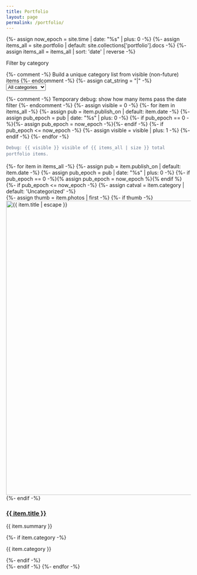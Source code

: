 ```yaml
---
title: Portfolio
layout: page
permalink: /portfolio/
---
```


{%- assign now_epoch = site.time | date: "%s" | plus: 0 -%}
{%- assign items_all = site.portfolio | default: site.collections['portfolio'].docs -%}
{%- assign items_all = items_all | sort: 'date' | reverse -%}

<!-- Filter -->
<div class="portfolio-filter">
  <label for="cat-filter" class="sr-only">Filter by category</label>

  {%- comment -%} Build a unique category list from visible (non-future) items {%- endcomment -%}
  {%- assign cat_string = "|" -%}
  <select id="cat-filter">
    <option value="all">All categories</option>
    {%- for i in items_all -%}
      {%- assign pub = i.publish_on | default: i.date -%}
      {%- assign pub_epoch = pub | date: "%s" | plus: 0 -%}
      {%- if pub_epoch == 0 -%}{% assign pub_epoch = now_epoch %}{% endif %}
      {%- if pub_epoch <= now_epoch and i.category and i.category != "" -%}
        {%- assign needle = "|" | append: i.category | append: "|" -%}
        {%- unless cat_string contains needle -%}
          {%- assign cat_string = cat_string | append: i.category | append: "|" -%}
          <option value="{{ i.category | downcase }}">{{ i.category }}</option>
        {%- endunless -%}
      {%- endif -%}
    {%- endfor -%}
    {%- assign has_uncat = false -%}
    {%- for i in items_all -%}
      {%- assign pub = i.publish_on | default: i.date -%}
      {%- assign pub_epoch = pub | date: "%s" | plus: 0 -%}
      {%- if pub_epoch == 0 -%}{% assign pub_epoch = now_epoch %}{% endif %}
      {%- if pub_epoch <= now_epoch and (i.category == nil or i.category == "") -%}
        {%- assign has_uncat = true -%}
      {%- endif -%}
    {%- endfor -%}
    {%- if has_uncat -%}
      <option value="uncategorized">Uncategorized</option>
    {%- endif -%}
  </select>
</div>

{%- comment -%} Temporary debug: show how many items pass the date filter {%- endcomment -%}
{%- assign visible = 0 -%}
{%- for item in items_all -%}
  {%- assign pub = item.publish_on | default: item.date -%}
  {%- assign pub_epoch = pub | date: "%s" | plus: 0 -%}
  {%- if pub_epoch == 0 -%}{%- assign pub_epoch = now_epoch -%}{%- endif -%}
  {%- if pub_epoch <= now_epoch -%}
    {%- assign visible = visible | plus: 1 -%}
  {%- endif -%}
{%- endfor -%}
<p class="debug-note" style="font:12px/1.4 monospace;color:#64748b;margin:.25rem 0 1rem;">Debug: {{ visible }} visible of {{ items_all | size }} total portfolio items.</p>

<!-- Grid -->
<div class="card-grid" id="portfolio-grid">
  {%- for item in items_all -%}
    {%- assign pub = item.publish_on | default: item.date -%}
    {%- assign pub_epoch = pub | date: "%s" | plus: 0 -%}
    {%- if pub_epoch == 0 -%}{% assign pub_epoch = now_epoch %}{% endif %}
    {%- if pub_epoch <= now_epoch -%}
      {%- assign catval = item.category | default: 'Uncategorized' -%}
      <article class="card" data-category="{{ catval | downcase }}">
        {%- assign thumb = item.photos | first -%}
        {%- if thumb -%}
          <a
            class="gallery-item"
            href="{{ thumb | relative_url }}"
            data-full="{{ thumb | relative_url }}"
            data-alt="{{ item.title | escape }}"
            data-caption="{{ item.summary | escape }}"
            aria-label="Open image"
          >
            <img
              src="{{ thumb | relative_url }}"
              alt="{{ item.title | escape }}"
              loading="lazy"
              decoding="async"
              width="800"
              height="800"
            >
          </a>
        {%- endif -%}
        <div class="pad">
          <h3><a href="{{ item.url | relative_url }}">{{ item.title }}</a></h3>
          <p>{{ item.summary }}</p>
          {%- if item.category -%}
            <p class="mini-cat"><span class="tag">{{ item.category }}</span></p>
          {%- endif -%}
        </div>
      </article>
    {%- endif -%}
  {%- endfor -%}
</div>